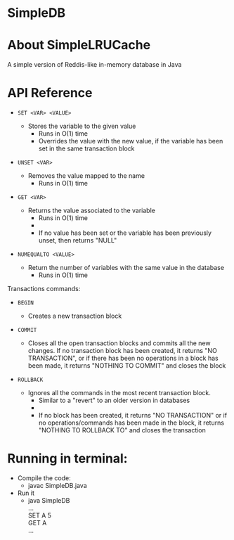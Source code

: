 # SimpleDB

About SimpleLRUCache
========
A simple version of Reddis-like in-memory database in Java

API Reference
========
- `SET <VAR> <VALUE>`
   * Stores the variable to the given value
	 * Runs in O(1) time
	 * Overrides the value with the new value, if the variable has been set in the same transaction block
      
  
- `UNSET <VAR>`
  * Removes the value mapped to the name
	* Runs in O(1) time
	
- `GET <VAR>`
  * Returns the value associated to the variable
	* Runs in O(1) time
	* 
	* If no value has been set or the variable has been previously unset, then returns "NULL"
	
- `NUMEQUALTO <VALUE>`
  * Return the number of variables with the same value in the database
	* Runs in O(1) time

 Transactions commands:
- `BEGIN`
  * Creates a new transaction block
  
- `COMMIT`
  * Closes all the open transaction blocks and commits all the new changes. If no transaction block has been created, it returns "NO TRANSACTION", or if there has been no operations in a block has been made, it returns "NOTHING TO COMMIT" and closes the block

- `ROLLBACK`
  * Ignores all the commands in the most recent transaction block.
	* Similar to a "revert" to an older version in databases
	* 
	* If no block has been created, it returns "NO TRANSACTION" or if no operations/commands has been made in the block, it returns "NOTHING TO ROLLBACK TO" and closes the transaction

Running in terminal:
========

* Compile the code:
    * javac SimpleDB.java
* Run it
    * java SimpleDB <br/>
      ...<br/>
      SET A 5<br/>
      GET A<br/> 
      ...
